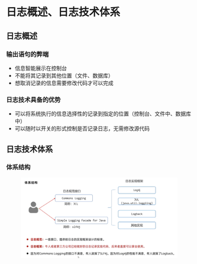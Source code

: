 # 日志概述、日志技术体系

## 日志概述

### 输出语句的弊端

* 信息智能展示在控制台
* 不能将其记录到其他位置（文件、数据库）
* 想取消记录的信息需要修改代码才可以完成

### 日志技术具备的优势

* 可以将系统执行的信息选择性的记录到指定的位置（控制台、文件中、数据库中）
* 可以随时以开关的形式控制是否记录日志，无需修改源代码



## 日志技术体系

### 体系结构

<figure><img src="../.gitbook/assets/Screen Shot 2022-11-09 at 1.35.54 PM.png" alt=""><figcaption></figcaption></figure>


